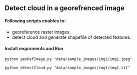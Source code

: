 ## Detect cloud in a georefrenced image

#### Following scripts enables to: 

- georeference raster images.
- detect cloud and generate shapefile of detected features.

#### Install requirments and Run

```
python geoRefImage.py "data/sample_images/img1/img1.jpeg"

python detectCloud.py "data/sample_images/img1/img1.tif"
```